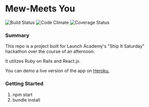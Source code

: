 # Mew-Meets You

![Build Status](https://codeship.com/projects/43eb65e0-09b0-0135-3ff1-6a5539e5927f/status?branch=master)
![Code Climate](https://codeclimate.com/github/ericsharma/Mew-Meets-You.png)
![Coverage Status](https://coveralls.io/repos/ericsharma/Mew-Meets-You/badge.png)

### Summary

<p>This repo is a project built for Launch Academy's "Ship It Saturday" hackathon over the course of an afternoon.</p>
<p>It utilizes Ruby on Rails and React.js.</p>

<p>You can demo a live version of the app on <a href="https://mew-meets-you.herokuapp.com/">Heroku.</a></p>

### Getting Started
1. npm start
2. bundle install
